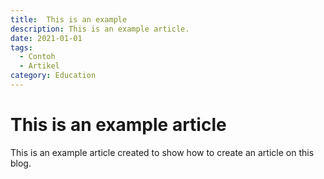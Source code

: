 ```yaml
---
title:  This is an example
description: This is an example article.
date: 2021-01-01
tags: 
  - Contoh
  - Artikel
category: Education
---
```



# This is an example article

This is an example article created to show how to create an article on this blog.
```
